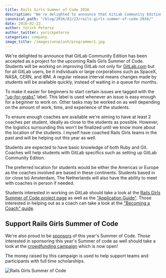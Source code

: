 ```yaml
---
title: Rails Girls Summer of Code 2016
description: "We're delighted to announce that GitLab Community Edition has been accepted as a project for the upcoming Rails Girls Summer of Code."
canonical_path: "/blog/2016/02/23/rails-girls-summer-of-code-2016/"
date: 2016-02-23
author: Yorick Peterse
author_twitter: yorickpeterse
categories: company
image_title: /images/unsplash/programmer1.jpg
---
```


We're delighted to announce that GitLab Community Edition has been accepted as a
project for the upcoming Rails Girls Summer of Code. Students will be working on
improving GitLab not only for [GitLab.com](https://gitlab.com) but for all GitLab users, be it
individuals or large corporations such as SpaceX, NASA, CERN, and IBM. A regular
release interval means changes made by students will be available quickly,
instead of waiting in a queue for months.

<!--more-->

To make it easier for beginners to start certain issues are tagged with the
["up-for-grabs"][up-for-grabs] label. This label is used whenever an issue is
easy enough for a beginner to work on. Other tasks may be worked on as well
depending on the amount of work, time, and experience of the students.

To ensure enough coaches are available we're aiming to have at least 2 coaches
per student, ideally as close to the students as possible. However, the
logistics surrounding this won't be finalized until we know more about the
location of the students. I myself have coached Rails Girls teams in the past
and will be helping out this year as well.

Students are expected to have basic knowledge of both Ruby and Git. Coaches will
help students with GitLab specifics such as setting up GitLab Community Edition.

The preferred location for students would be either the Americas or Europe as
the coaches involved are based in these continents. Students based in (or close
to) Amsterdam, The Netherlands will also have the ability to meet with coaches
in person if needed.

Students interested in working on GitLab should take a look at the
[Rails Girls Summer of Code project page][project-page] as well as the
["Application Guide"][team-application-guide]. Those interested in helping
out as a coach can take a look at the ["Becoming a Coach" guide][coach-guide].

## Support Rails Girls Summer of Code

We're also proud to be [sponsors][sponsors] of this year's Summer of Code. Those
interested in sponsoring this year's Summer of code as well should take a look
at the [crowdfunding campaign][campaign] which is now open!

The money raised by this campaign is used to help support teams and
participants with full time scholarships.

![Rails Girls Summer of Code](/images/blogimages/rgsoc_logo.png)

[up-for-grabs]: https://gitlab.com/gitlab-org/gitlab-ce/issues?scope=all&sort=id_desc&state=opened&utf8=%E2%9C%93&label_name=up-for-grabs
[project-page]: https://teams.railsgirlssummerofcode.org/projects/99-gitlab-community-edition
[team-application-guide]: http://railsgirlssummerofcode.org/students/application/
[coach-guide]: http://railsgirlssummerofcode.org/guide/coaching/
[sponsors]: http://railsgirlssummerofcode.org/sponsors/
[campaign]: http://railsgirlssummerofcode.org/blog/2016-02-23-crowdfunding-campaign-is-open
